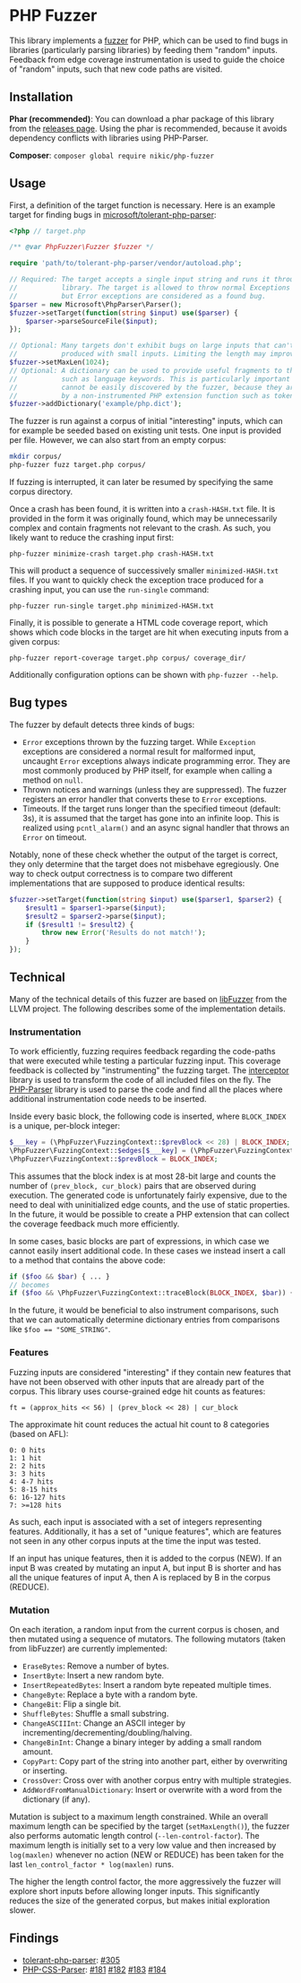 PHP Fuzzer
==========

This library implements a [fuzzer](https://en.wikipedia.org/wiki/Fuzzing) for PHP,
which can be used to find bugs in libraries (particularly parsing libraries) by feeding
them "random" inputs. Feedback from edge coverage instrumentation is used to guide the
choice of "random" inputs, such that new code paths are visited.

Installation
------------

**Phar (recommended)**: You can download a phar package of this library from the
[releases page](https://github.com/nikic/PHP-Fuzzer/releases). Using the phar is recommended,
because it avoids dependency conflicts with libraries using PHP-Parser.

**Composer**: `composer global require nikic/php-fuzzer`

Usage
-----

First, a definition of the target function is necessary. Here is an example target for
finding bugs in [microsoft/tolerant-php-parser](https://github.com/microsoft/tolerant-php-parser):

```php
<?php // target.php

/** @var PhpFuzzer\Fuzzer $fuzzer */

require 'path/to/tolerant-php-parser/vendor/autoload.php';

// Required: The target accepts a single input string and runs it through the tested
//           library. The target is allowed to throw normal Exceptions (which are ignored),
//           but Error exceptions are considered as a found bug.
$parser = new Microsoft\PhpParser\Parser();
$fuzzer->setTarget(function(string $input) use($parser) {
    $parser->parseSourceFile($input);
});

// Optional: Many targets don't exhibit bugs on large inputs that can't also be
//           produced with small inputs. Limiting the length may improve performance.
$fuzzer->setMaxLen(1024);
// Optional: A dictionary can be used to provide useful fragments to the fuzzer,
//           such as language keywords. This is particularly important if these
//           cannot be easily discovered by the fuzzer, because they are handled
//           by a non-instrumented PHP extension function such as token_get_all().
$fuzzer->addDictionary('example/php.dict');
```

The fuzzer is run against a corpus of initial "interesting" inputs, which can for example
be seeded based on existing unit tests. One input is provided per file. However, we can
also start from an empty corpus:

```sh
mkdir corpus/
php-fuzzer fuzz target.php corpus/
```

If fuzzing is interrupted, it can later be resumed by specifying the same corpus directory.

Once a crash has been found, it is written into a `crash-HASH.txt` file. It is provided in the
form it was originally found, which may be unnecessarily complex and contain fragments not
relevant to the crash. As such, you likely want to reduce the crashing input first:

```shell script
php-fuzzer minimize-crash target.php crash-HASH.txt
```

This will product a sequence of successively smaller `minimized-HASH.txt` files. If you want to
quickly check the exception trace produced for a crashing input, you can use the `run-single`
command:

```shell script
php-fuzzer run-single target.php minimized-HASH.txt
```

Finally, it is possible to generate a HTML code coverage report, which shows which code blocks in
the target are hit when executing inputs from a given corpus:

```shell script
php-fuzzer report-coverage target.php corpus/ coverage_dir/
```

Additionally configuration options can be shown with `php-fuzzer --help`.

Bug types
---------

The fuzzer by default detects three kinds of bugs:

 * `Error` exceptions thrown by the fuzzing target. While `Exception` exceptions are considered a normal result for
   malformed input, uncaught `Error` exceptions always indicate programming error. They are most commonly produced by
   PHP itself, for example when calling a method on `null`.
 * Thrown notices and warnings (unless they are suppressed). The fuzzer registers an error handler that converts these
   to `Error` exceptions.
 * Timeouts. If the target runs longer than the specified timeout (default: 3s), it is assumed that the target has gone
   into an infinite loop. This is realized using `pcntl_alarm()` and an async signal handler that throws an `Error` on
   timeout.

Notably, none of these check whether the output of the target is correct, they only determine that the target does not
misbehave egregiously. One way to check output correctness is to compare two different implementations that are supposed
to produce identical results:

```php
$fuzzer->setTarget(function(string $input) use($parser1, $parser2) {
    $result1 = $parser1->parse($input);
    $result2 = $parser2->parse($input);
    if ($result1 != $result2) {
        throw new Error('Results do not match!');
    }
});
```

Technical
---------

Many of the technical details of this fuzzer are based on [libFuzzer](https://llvm.org/docs/LibFuzzer.html)
from the LLVM project. The following describes some of the implementation details.

### Instrumentation

To work efficiently, fuzzing requires feedback regarding the code-paths that were executed while testing a particular
fuzzing input. This coverage feedback is collected by "instrumenting" the fuzzing target. The
[interceptor](https://github.com/icewind1991/interceptor) library is used to transform the code of all included files
on the fly. The [PHP-Parser](https://github.com/nikic/PHP-Parser) library is used to parse the code and find all the
places where additional instrumentation code needs to be inserted.

Inside every basic block, the following code is inserted, where `BLOCK_INDEX` is a unique, per-block integer:

```php
$___key = (\PhpFuzzer\FuzzingContext::$prevBlock << 28) | BLOCK_INDEX;
\PhpFuzzer\FuzzingContext::$edges[$___key] = (\PhpFuzzer\FuzzingContext::$edges[$___key] ?? 0) + 1;
\PhpFuzzer\FuzzingContext::$prevBlock = BLOCK_INDEX;
```

This assumes that the block index is at most 28-bit large and counts the number of `(prev_block, cur_block)` pairs
that are observed during execution. The generated code is unfortunately fairly expensive, due to the need to deal with
uninitialized edge counts, and the use of static properties. In the future, it would be possible to create a PHP
extension that can collect the coverage feedback much more efficiently.

In some cases, basic blocks are part of expressions, in which case we cannot easily insert additional code. In these
cases we instead insert a call to a method that contains the above code:

```php
if ($foo && $bar) { ... }
// becomes
if ($foo && \PhpFuzzer\FuzzingContext::traceBlock(BLOCK_INDEX, $bar)) { ... }
```

In the future, it would be beneficial to also instrument comparisons, such that we can automatically determine
dictionary entries from comparisons like `$foo == "SOME_STRING"`.

### Features

Fuzzing inputs are considered "interesting" if they contain new features that have not been observed with other inputs
that are already part of the corpus. This library uses course-grained edge hit counts as features:

    ft = (approx_hits << 56) | (prev_block << 28) | cur_block

The approximate hit count reduces the actual hit count to 8 categories (based on AFL):

    0: 0 hits
    1: 1 hit
    2: 2 hits
    3: 3 hits
    4: 4-7 hits
    5: 8-15 hits
    6: 16-127 hits
    7: >=128 hits

As such, each input is associated with a set of integers representing features. Additionally, it has a set of "unique
features", which are features not seen in any other corpus inputs at the time the input was tested.

If an input has unique features, then it is added to the corpus (NEW). If an input B was created by mutating an input A,
but input B is shorter and has all the unique features of input A, then A is replaced by B in the corpus (REDUCE).

### Mutation

On each iteration, a random input from the current corpus is chosen, and then mutated using a sequence of mutators. The
following mutators (taken from libFuzzer) are currently implemented:

 * `EraseBytes`: Remove a number of bytes.
 * `InsertByte`: Insert a new random byte.
 * `InsertRepeatedBytes`: Insert a random byte repeated multiple times.
 * `ChangeByte`: Replace a byte with a random byte.
 * `ChangeBit`: Flip a single bit.
 * `ShuffleBytes`: Shuffle a small substring.
 * `ChangeASCIIInt`: Change an ASCII integer by incrementing/decrementing/doubling/halving.
 * `ChangeBinInt`: Change a binary integer by adding a small random amount.
 * `CopyPart`: Copy part of the string into another part, either by overwriting or inserting.
 * `CrossOver`: Cross over with another corpus entry with multiple strategies.
 * `AddWordFromManualDictionary`: Insert or overwrite with a word from the dictionary (if any).

Mutation is subject to a maximum length constrained. While an overall maximum length can be specified by the target
(`setMaxLength()`), the fuzzer also performs automatic length control (`--len-control-factor`). The maximum length
is initially set to a very low value and then increased by `log(maxlen)` whenever no action (NEW or REDUCE) has been
taken for the last `len_control_factor * log(maxlen)` runs.

The higher the length control factor, the more aggressively the fuzzer will explore short inputs before allowing longer
inputs. This significantly reduces the size of the generated corpus, but makes initial exploration slower.

Findings
--------

 * [tolerant-php-parser](https://github.com/microsoft/tolerant-php-parser):
   [#305](https://github.com/microsoft/tolerant-php-parser/issues/305)
 * [PHP-CSS-Parser](https://github.com/sabberworm/PHP-CSS-Parser):
   [#181](https://github.com/sabberworm/PHP-CSS-Parser/issues/181)
   [#182](https://github.com/sabberworm/PHP-CSS-Parser/issues/182)
   [#183](https://github.com/sabberworm/PHP-CSS-Parser/issues/183)
   [#184](https://github.com/sabberworm/PHP-CSS-Parser/issues/184)
